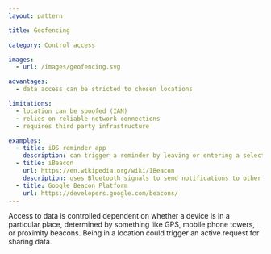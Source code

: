 ```yaml
---
layout: pattern

title: Geofencing

category: Control access

images:
  - url: /images/geofencing.svg

advantages:
  - data access can be stricted to chosen locations

limitations:
  - location can be spoofed (IAN)
  - relies on reliable network connections
  - requires third party infrastructure 

examples:
  - title: iOS reminder app
    description: can trigger a reminder by leaving or entering a selected location
  - title: iBeacon
    url: https://en.wikipedia.org/wiki/IBeacon
    description: uses Bluetooth signals to send notifications to other compatible devices within range
  - title: Google Beacon Platform
    url: https://developers.google.com/beacons/
---
```


Access to data is controlled dependent on whether a device is in a particular place, determined by something like GPS, mobile phone towers, or proximity beacons. Being in a location could trigger an active request for sharing data.
